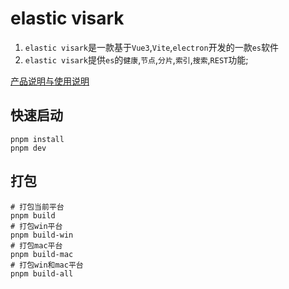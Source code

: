 # elastic visark

1. `elastic visark`是一款基于`Vue3`,`Vite`,`electron`开发的一款`es`软件
2. `elastic visark`提供`es`的`健康`,`节点`,`分片`,`索引`,`搜索`,`REST`功能;

[产品说明与使用说明](https://gitee.com/podigua/elastic-visark/wikis/)

## 快速启动

```shell
pnpm install
pnpm dev
```

## 打包
```shell
# 打包当前平台
pnpm build
# 打包win平台
pnpm build-win
# 打包mac平台
pnpm build-mac
# 打包win和mac平台
pnpm build-all
```